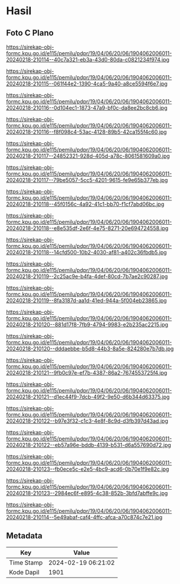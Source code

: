 # Hasil

## Foto C Plano

https://sirekap-obj-formc.kpu.go.id/e115/pemilu/pdpr/19/04/06/20/06/1904062006011-20240218-210114--40c7a321-eb3a-43d0-80da-c0821234f974.jpg

https://sirekap-obj-formc.kpu.go.id/e115/pemilu/pdpr/19/04/06/20/06/1904062006011-20240218-210115--061f44e2-1390-4ca5-9a40-a8ce5594f6e7.jpg

https://sirekap-obj-formc.kpu.go.id/e115/pemilu/pdpr/19/04/06/20/06/1904062006011-20240218-210116--0d104ec1-1873-47a9-bf0c-da8ee2bc8cb6.jpg

https://sirekap-obj-formc.kpu.go.id/e115/pemilu/pdpr/19/04/06/20/06/1904062006011-20240218-210116--f8f098c4-53ac-4128-89b5-42ca155f4c60.jpg

https://sirekap-obj-formc.kpu.go.id/e115/pemilu/pdpr/19/04/06/20/06/1904062006011-20240218-210117--24852321-928d-405d-a78c-8061581609a0.jpg

https://sirekap-obj-formc.kpu.go.id/e115/pemilu/pdpr/19/04/06/20/06/1904062006011-20240218-210117--79be5057-5cc5-4201-9615-fe9e65b377eb.jpg

https://sirekap-obj-formc.kpu.go.id/e115/pemilu/pdpr/19/04/06/20/06/1904062006011-20240218-210118--45f0156c-4a92-41c1-bb70-f1cf7abd06bc.jpg

https://sirekap-obj-formc.kpu.go.id/e115/pemilu/pdpr/19/04/06/20/06/1904062006011-20240218-210118--e8e535df-2e6f-4e75-8271-20e694724558.jpg

https://sirekap-obj-formc.kpu.go.id/e115/pemilu/pdpr/19/04/06/20/06/1904062006011-20240218-210118--14cfd500-10b2-4030-af81-a402c36fbdb5.jpg

https://sirekap-obj-formc.kpu.go.id/e115/pemilu/pdpr/19/04/06/20/06/1904062006011-20240218-210119--2c25ac9e-b4fa-4def-80cd-7b7ae2c90287.jpg

https://sirekap-obj-formc.kpu.go.id/e115/pemilu/pdpr/19/04/06/20/06/1904062006011-20240218-210119--8fa3187d-aa1d-41ed-944a-5f004eb23865.jpg

https://sirekap-obj-formc.kpu.go.id/e115/pemilu/pdpr/19/04/06/20/06/1904062006011-20240218-210120--881d17f8-7fb9-4794-9983-e2b235ac2215.jpg

https://sirekap-obj-formc.kpu.go.id/e115/pemilu/pdpr/19/04/06/20/06/1904062006011-20240218-210120--dddaebbe-b5d8-44b3-8a5e-824280e7b7db.jpg

https://sirekap-obj-formc.kpu.go.id/e115/pemilu/pdpr/19/04/06/20/06/1904062006011-20240218-210121--9fb0c97e-ef7b-4387-86a2-7674553725f4.jpg

https://sirekap-obj-formc.kpu.go.id/e115/pemilu/pdpr/19/04/06/20/06/1904062006011-20240218-210121--d1ec44f9-7dcb-49f2-9e50-d6b344d63375.jpg

https://sirekap-obj-formc.kpu.go.id/e115/pemilu/pdpr/19/04/06/20/06/1904062006011-20240218-210122--b97e3f32-c1c3-4e8f-8c9d-d3fb397d43ad.jpg

https://sirekap-obj-formc.kpu.go.id/e115/pemilu/pdpr/19/04/06/20/06/1904062006011-20240218-210122--eb57a96e-bddb-4139-b531-d6a557690d72.jpg

https://sirekap-obj-formc.kpu.go.id/e115/pemilu/pdpr/19/04/06/20/06/1904062006011-20240218-210123--fb0ece5c-e2e5-4bc9-acd6-0b70e1f9e82c.jpg

https://sirekap-obj-formc.kpu.go.id/e115/pemilu/pdpr/19/04/06/20/06/1904062006011-20240218-210123--2984ec6f-e895-4c38-852b-3bfd7abffe9c.jpg

https://sirekap-obj-formc.kpu.go.id/e115/pemilu/pdpr/19/04/06/20/06/1904062006011-20240218-210114--5e49abaf-caf4-4ffc-afca-a70c874c7e21.jpg


## Metadata

| Key        | Value               |
| ---------- | ------------------- |
| Time Stamp | 2024-02-19 06:21:02 |
| Kode Dapil | 1901                |



